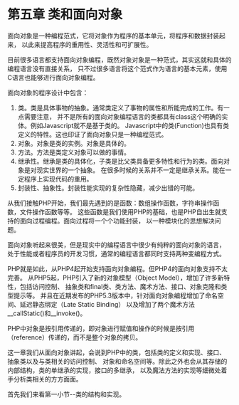 # 第五章 类和面向对象

面向对象是一种编程范式，它将对象作为程序的基本单元，将程序和数据封装起来，
以此来提高程序的重用性、灵活性和可扩展性。

目前很多语言都支持面向对象编程，既然对象对象是一种范式，其实这就和具体的编程语言没有直接关系，
只不过很多语言将这个范式作为语言的基本元素，使用C语言也能够进行面向对象编程。

面向对象的程序设计中包含：

1. 类。类是具体事物的抽象。通常类定义了事物的属性和所能完成的工作。有一点需要注意，
   并不是所有的面向对象编程语言的类都具有class这个明确的实体。例如Javascript就不是基于类的。
   Javascript中的类(Function)也具有类定义的特性。这也印证了面向对象只是一种编程范式。
1. 对象。对象是类的实例。对象是具体的。
1. 方法。方法是类定义对象可以做的事情。
1. 继承性。继承是类的具体化，子类是比父类具备更多特性和行为的类。面向对象是对现实世界的一个抽象。
   在很多时候的关系并不一定是继承关系。能在一定程序上实现代码的重用。
1. 封装性、抽象性。封装性能实现的复杂性隐藏，减少出错的可能。

从我们接触PHP开始，我们最先遇到的是函数：数组操作函数，字符串操作函数，文件操作函数等等。
这些函数是我们使用PHP的基础，也是PHP自出生就支持的面向过程编程。面向过程将一个个功能封装，
以一种模块化的思想解决问题。

面向对象听起来很美，但是现实中的编程语言中很少有纯粹的面向对象的语言，
处于性能或者程序员的开发习惯，通常的编程语言都同时支持两种变编程方式。

PHP就是如此，从PHP4起开始支持面向对象编程。但PHP4的面向对象支持不太完善。
从PHP5起，PHP引入了新的对象模型（Object Model），增加了许多新特性，包括访问控制、
抽象类和final类、类方法、魔术方法、接口、对象克隆和类型提示等。
并且在近期发布的PHP5.3版本中，针对面向对象编程增加了命名空间、延迟静态绑定（Late Static Binding）
以及增加了两个魔术方法__callStatic()和__invoke()。

PHP中对象是按引用传递的，即对象进行赋值和操作的时候是按引用（reference）传递的，而不是整个对象的拷贝。

这一章我们从面向对象讲起，会说到PHP中的类，包括类的定义和实现、接口、抽象类以及与类相关的访问控制、
对象和命名空间等。除此之外也会从其存储的内部结构，类的单继承的实现，接口的多继承，
以及魔法方法的实现等细微处着手分析类相关的方方面面。


首先我们来看第一小节--类的结构和实现。
